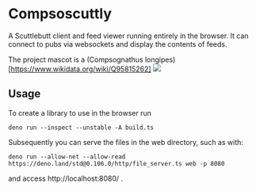 # Compsoscuttly

A Scuttlebutt client and feed viewer running entirely in the browser. It can connect to pubs
via websockets and display the contents of feeds.

The project mascot is a (Compsognathus
longipes)[https://www.wikidata.org/wiki/Q95815262]
![](https://upload.wikimedia.org/wikipedia/commons/c/c4/Compsognathus_BW.jpg)

## Usage

To create a library to use in the browser run

    deno run --inspect --unstable -A build.ts

Subsequently you can serve the files in the web directory, such as with:

    deno run --allow-net --allow-read https://deno.land/std@0.106.0/http/file_server.ts web -p 8080

and access http://localhost:8080/ .
